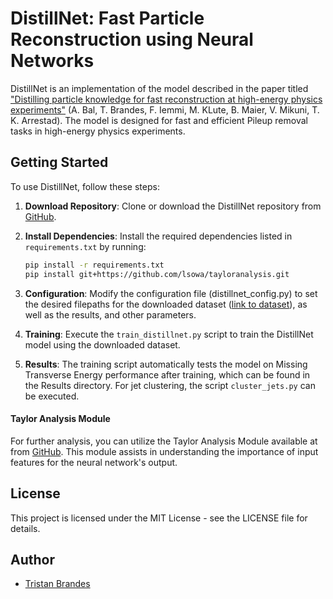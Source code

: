 # DistillNet: Fast Particle Reconstruction using Neural Networks

DistillNet is an implementation of the model described in the paper titled  ["Distilling particle knowledge for fast reconstruction at high-energy physics experiments"](https://doi.org/10.48550/arXiv.2311.12551) (A. Bal, T. Brandes, F. Iemmi, M. KLute, B. Maier, V. Mikuni, T. K. Arrestad). The model is designed for fast and efficient Pileup removal tasks in high-energy physics experiments.

## Getting Started

To use DistillNet, follow these steps:

1. **Download Repository**: Clone or download the DistillNet repository from [GitHub](https://github.com/tbrandes01/distillnet).

2. **Install Dependencies**: Install the required dependencies listed in `requirements.txt` by running:
   ```bash
   pip install -r requirements.txt
   pip install git+https://github.com/lsowa/tayloranalysis.git
    ```
3. **Configuration**: Modify the configuration file (distillnet_config.py) to set the desired filepaths for the downloaded dataset ([link to dataset](https://doi.org/10.5281/zenodo.10670183)), as well as the results, and other parameters.

4. **Training**: Execute the ```train_distillnet.py``` script to train the DistillNet model using the downloaded dataset.

5. **Results**: The training script automatically tests the model on Missing Transverse Energy performance after training, which can be found in the Results directory. For jet clustering, the script ```cluster_jets.py``` can be executed. 

#### Taylor Analysis Module
For further analysis, you can utilize the Taylor Analysis Module available at from [GitHub](https://github.com/lsowa/tayloranalysis). This module assists in understanding the importance of input features for the neural network's output.

## License
This project is licensed under the MIT License - see the LICENSE file for details.

## Author
- [Tristan Brandes](https://github.com/tbrandes01)
